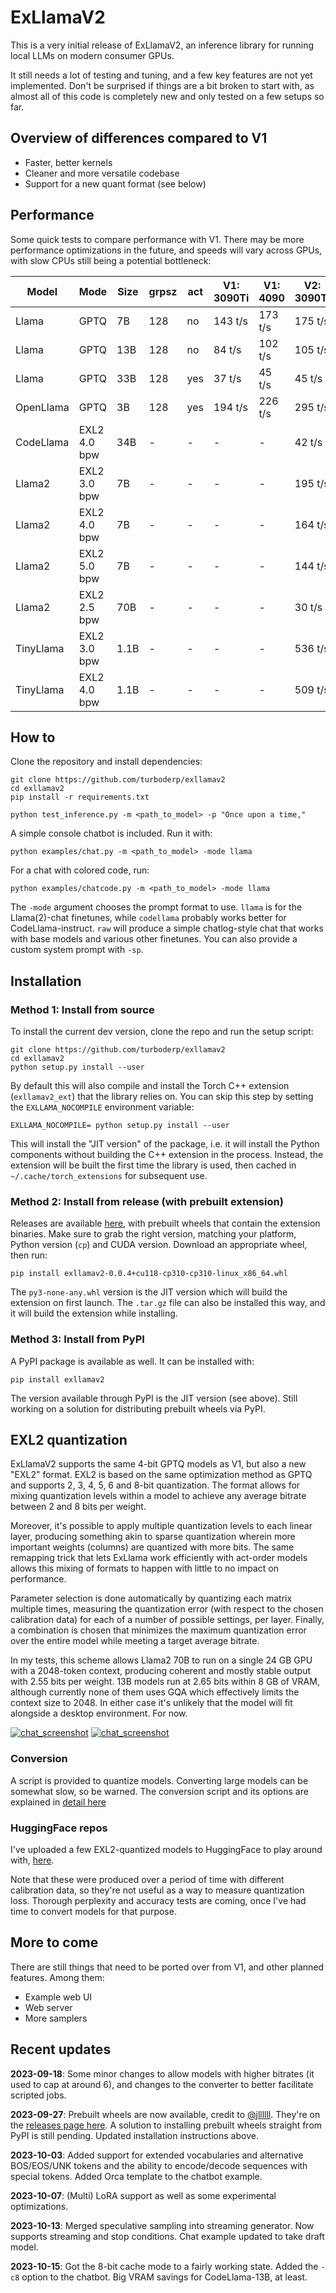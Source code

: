 # ExLlamaV2

This is a very initial release of ExLlamaV2, an inference library for running local LLMs on modern consumer GPUs.

It still needs a lot of testing and tuning, and a few key features are not yet implemented. Don't be surprised if 
things are a bit broken to start with, as almost all of this code is completely new and only tested on a few setups
so far.


## Overview of differences compared to V1

- Faster, better kernels
- Cleaner and more versatile codebase
- Support for a new quant format (see below)


## Performance

Some quick tests to compare performance with V1. There may be more performance optimizations in the future, and
speeds will vary across GPUs, with slow CPUs still being a potential bottleneck:

| Model      | Mode         | Size  | grpsz | act | V1: 3090Ti | V1: 4090 | V2: 3090Ti | V2: 4090    |
|------------|--------------|-------|-------|-----|------------|----------|------------|-------------|
| Llama      | GPTQ         | 7B    | 128   | no  | 143 t/s    | 173 t/s  | 175 t/s    | **195** t/s |
| Llama      | GPTQ         | 13B   | 128   | no  | 84 t/s     | 102 t/s  | 105 t/s    | **110** t/s |
| Llama      | GPTQ         | 33B   | 128   | yes | 37 t/s     | 45 t/s   | 45 t/s     | **48** t/s  |
| OpenLlama  | GPTQ         | 3B    | 128   | yes | 194 t/s    | 226 t/s  | 295 t/s    | **321** t/s |
| CodeLlama  | EXL2 4.0 bpw | 34B   | -     | -   | -          | -        | 42 t/s     | **48** t/s  |
| Llama2     | EXL2 3.0 bpw | 7B    | -     | -   | -          | -        | 195 t/s    | **224** t/s |
| Llama2     | EXL2 4.0 bpw | 7B    | -     | -   | -          | -        | 164 t/s    | **197** t/s |
| Llama2     | EXL2 5.0 bpw | 7B    | -     | -   | -          | -        | 144 t/s    | **160** t/s |
| Llama2     | EXL2 2.5 bpw | 70B   | -     | -   | -          | -        | 30 t/s     | **35** t/s  |
| TinyLlama  | EXL2 3.0 bpw | 1.1B  | -     | -   | -          | -        | 536 t/s    | **635** t/s |
| TinyLlama  | EXL2 4.0 bpw | 1.1B  | -     | -   | -          | -        | 509 t/s    | **590** t/s |


## How to

Clone the repository and install dependencies:

```
git clone https://github.com/turboderp/exllamav2
cd exllamav2
pip install -r requirements.txt

python test_inference.py -m <path_to_model> -p "Once upon a time,"
```

A simple console chatbot is included. Run it with:

```
python examples/chat.py -m <path_to_model> -mode llama
```

For a chat with colored code, run:
```
python examples/chatcode.py -m <path_to_model> -mode llama
```


The `-mode` argument chooses the prompt format to use. `llama` is for the Llama(2)-chat finetunes, while `codellama`
probably works better for CodeLlama-instruct. `raw` will produce a simple chatlog-style chat that works with base 
models and various other finetunes. You can also provide a custom system prompt with `-sp`. 


## Installation

### Method 1: Install from source

To install the current dev version, clone the repo and run the setup script:

```
git clone https://github.com/turboderp/exllamav2
cd exllamav2
python setup.py install --user
```

By default this will also compile and install the Torch C++ extension (`exllamav2_ext`) that the library relies on. 
You can skip this step by setting the `EXLLAMA_NOCOMPILE` environment variable:

```
EXLLAMA_NOCOMPILE= python setup.py install --user
```

This will install the "JIT version" of the package, i.e. it will install the Python components without building the
C++ extension in the process. Instead, the extension will be built the first time the library is used, then cached in 
`~/.cache/torch_extensions` for subsequent use.

### Method 2: Install from release (with prebuilt extension)

Releases are available [here](https://github.com/turboderp/exllamav2/releases), with prebuilt wheels that contain the
extension binaries. Make sure to grab the right version, matching your platform, Python version (`cp`) and CUDA version.
Download an appropriate wheel, then run:

```
pip install exllamav2-0.0.4+cu118-cp310-cp310-linux_x86_64.whl
```

The `py3-none-any.whl` version is the JIT version which will build the extension on first launch. The `.tar.gz` file
can also be installed this way, and it will build the extension while installing.

### Method 3: Install from PyPI

A PyPI package is available as well. It can be installed with:

```
pip install exllamav2
```

The version available through PyPI is the JIT version (see above). Still working on a solution for distributing
prebuilt wheels via PyPI.


## EXL2 quantization

ExLlamaV2 supports the same 4-bit GPTQ models as V1, but also a new "EXL2" format. EXL2 is based on the same
optimization method as GPTQ and supports 2, 3, 4, 5, 6 and 8-bit quantization. The format allows for mixing quantization
levels within a model to achieve any average bitrate between 2 and 8 bits per weight.

Moreover, it's possible to apply multiple quantization levels to each linear layer, producing something akin to sparse 
quantization wherein more important weights (columns) are quantized with more bits. The same remapping trick that lets
ExLlama work efficiently with act-order models allows this mixing of formats to happen with little to no impact on
performance.

Parameter selection is done automatically by quantizing each matrix multiple times, measuring the quantization 
error (with respect to the chosen calibration data) for each of a number of possible settings, per layer. Finally, a
combination is chosen that minimizes the maximum quantization error over the entire model while meeting a target
average bitrate.

In my tests, this scheme allows Llama2 70B to run on a single 24 GB GPU with a 2048-token context, producing coherent 
and mostly stable output with 2.55 bits per weight. 13B models run at 2.65 bits within 8 GB of VRAM, although currently
none of them uses GQA which effectively limits the context size to 2048. In either case it's unlikely that the model
will fit alongside a desktop environment. For now.

[![chat_screenshot](doc/llama2_70b_chat_thumb.png)](doc/llama2_70b_chat.png)
[![chat_screenshot](doc/codellama_13b_instruct_thumb.png)](doc/codellama_13b_instruct.png)

### Conversion

A script is provided to quantize models. Converting large models can be somewhat slow, so be warned. The conversion
script and its options are explained in [detail here](doc/convert.md)

### HuggingFace repos

I've uploaded a few EXL2-quantized models to HuggingFace to play around with, [here](https://huggingface.co/turboderp).

Note that these were produced over a period of time with different calibration data, so they're not useful as a way to
measure quantization loss. Thorough perplexity and accuracy tests are coming, once I've had time to convert models for
that purpose.

## More to come

There are still things that need to be ported over from V1, and other planned features. Among them:

- Example web UI
- Web server
- More samplers

## Recent updates

**2023-09-18**: Some minor changes to allow models with higher bitrates (it used to cap at around 6), and changes to
the converter to better facilitate scripted jobs.

**2023-09-27**: Prebuilt wheels are now available, credit to [@jllllll](https://github.com/jllllll). They're on the
[releases page here](https://github.com/turboderp/exllamav2/releases). A solution to installing prebuilt wheels straight
from PyPI is still pending. Updated installation instructions above.

**2023-10-03**: Added support for extended vocabularies and alternative BOS/EOS/UNK tokens and the ability to 
encode/decode sequences with special tokens. Added Orca template to the chatbot example.

**2023-10-07**: (Multi) LoRA support as well as some experimental optimizations.

**2023-10-13**: Merged speculative sampling into streaming generator. Now supports streaming and stop conditions.
Chat example updated to take draft model.

**2023-10-15**: Got the 8-bit cache mode to a fairly working state. Added the `-c8` option to the chatbot. Big VRAM
savings for CodeLlama-13B, at least.